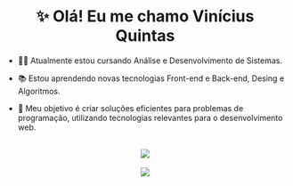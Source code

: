 <div align="center">
  <h1>✨ Olá! Eu me chamo Vinícius Quintas </h1>
</div>

* 👨‍💻 Atualmente estou cursando Análise e Desenvolvimento de Sistemas.

* 📚 Estou aprendendo novas tecnologias Front-end e Back-end, Desing e Algoritmos. 

* 🎯 Meu objetivo é criar soluções eficientes para problemas de programação, utilizando tecnologias relevantes para o desenvolvimento web.
<br>
<div align="center" >
  <img align="center" src="https://github-readme-stats-viniciusquintas.vercel.app/api?username=ViniciusQuintas&hide=contribs&show_icons=true&theme=material-palenight&card_width=600&locale=pt-br" />
</div>
<br>
<div align="center">
  <img align="center" src="https://github-readme-stats-viniciusquintas.vercel.app/api/top-langs/?username=ViniciusQuintas&theme=material-palenight&layout=compact&card_width=600&locale=pt-br" />
</div>
<br>
